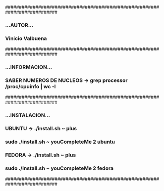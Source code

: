 ###########################################################################
###                              ...AUTOR...                            ###
###                           Vinicio Valbuena                          ###
###########################################################################
###                           ...INFORMACION...                         ###
### SABER NUMEROS DE NUCLEOS -> grep processor /proc/cpuinfo | wc -l    ###
###########################################################################
###                           ...INSTALACION...                         ###
### UBUNTU -> ./install.sh ~ plus                                       ###
###           sudo ./install.sh ~ youCompleteMe 2 ubuntu                ###
### FEDORA -> ./install.sh ~ plus                                       ###
###           sudo ./install.sh ~ youCompleteMe 2 fedora                ###
###########################################################################
